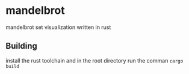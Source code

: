 # mandelbrot
mandelbrot set visualization written in rust

## Building
install the rust toolchain and in the root directory run the comman ```cargo build```

